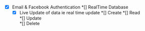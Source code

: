 *[x] Email & Facebook Authentication 
*[] RealTime Database
    *[x] Live Update of data ie real time update
    *[] Create 
    *[] Read  
    *[] Update  
    *[] Delete